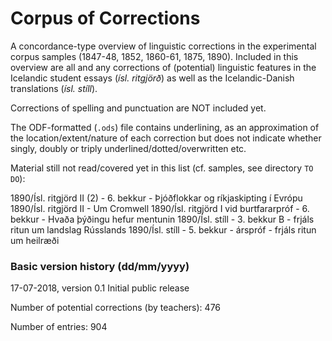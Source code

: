 # Corpus of Corrections

A concordance-type overview of linguistic corrections in the experimental corpus samples (1847-48, 1852, 1860-61, 1875, 1890). Included in this overview are all and any corrections of (potential) linguistic features in the Icelandic student essays (*ísl. ritgjörð*) as well as the Icelandic-Danish translations (*ísl. stíll*). 

Corrections of spelling and punctuation are NOT included yet. 

The ODF-formatted (`.ods`) file contains underlining, as an approximation of the location/extent/nature of each correction but does not indicate whether singly, doubly or triply underlined/dotted/overwritten etc.

Material still not read/covered yet in this list (cf. samples, see directory `TO DO`): 

1890/Ísl. ritgjörd II (2) - 6. bekkur - Þjóðflokkar og ríkjaskipting í Evrópu
1890/Ísl. ritgjörd II - Um Cromwell
1890/Ísl. ritgjörd I vid burtfararpróf - 6. bekkur - Hvaða þýðingu hefur mentunin
1890/Ísl. stíll - 3. bekkur B - frjáls ritun um landslag Rússlands
1890/Ísl. stíll - 5. bekkur - árspróf - frjáls ritun um heilræði


### Basic version history (dd/mm/yyyy)

17-07-2018, version 0.1
Initial public release

Number of potential corrections (by teachers): 476

Number of entries: 904
